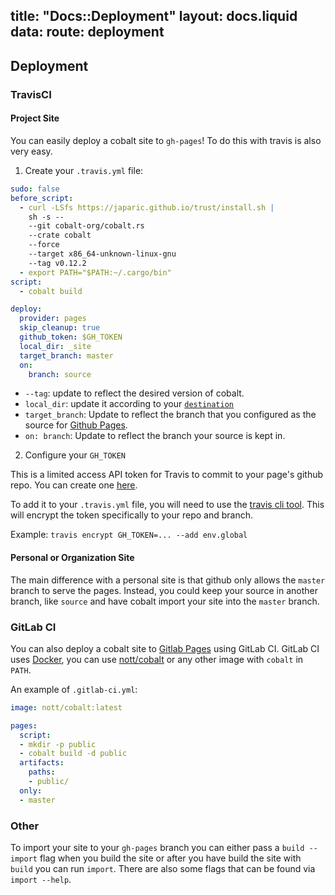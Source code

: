 title: "Docs::Deployment"
layout: docs.liquid
data:
  route: deployment
---
## Deployment

### TravisCI

#### Project Site

You can easily deploy a cobalt site to `gh-pages`! To do this with travis is
also very easy.

1. Create your `.travis.yml` file:

```yml
sudo: false
before_script:
  - curl -LSfs https://japaric.github.io/trust/install.sh |
    sh -s --
    --git cobalt-org/cobalt.rs
    --crate cobalt
    --force
    --target x86_64-unknown-linux-gnu
    --tag v0.12.2
  - export PATH="$PATH:~/.cargo/bin"
script:
  - cobalt build

deploy:
  provider: pages
  skip_cleanup: true
  github_token: $GH_TOKEN
  local_dir: _site
  target_branch: master
  on:
    branch: source
```

- `--tag`: update to reflect the desired version of cobalt.
- `local_dir`: update it according to your [`destination`](/docs/config.html)
- `target_branch`: Update to reflect the branch that you configured as the source for [Github Pages](https://pages.github.com/).
- `on: branch`: Update to reflect the branch your source is kept in.

2. Configure your `GH_TOKEN`

This is a limited access API token for Travis to commit to your page's github repo.  You can create one [here](https://github.com/settings/tokens).

To add it to your `.travis.yml` file, you will need to use the [travis cli
tool](https://github.com/travis-ci/travis.rb#the-travis-client-).  This will
encrypt the token specifically to your repo and branch.

Example:
`travis encrypt GH_TOKEN=... --add env.global`

#### Personal or Organization Site

The main difference with a personal site is that github only allows
the `master` branch to serve the pages.  Instead, you could
keep your source in another branch, like `source` and have
cobalt import your site into the `master` branch.

### GitLab CI

You can also deploy a cobalt site to [Gitlab Pages](http://pages.gitlab.io/)
using GitLab CI.  GitLab CI uses [Docker](https://docs.docker.com), you can use
[nott/cobalt](https://hub.docker.com/r/nott/cobalt/) or any other image with
`cobalt` in `PATH`.

An example of `.gitlab-ci.yml`:

```yml
image: nott/cobalt:latest

pages:
  script:
  - mkdir -p public
  - cobalt build -d public
  artifacts:
    paths:
    - public/
  only:
  - master
```

### Other

To import your site to your `gh-pages` branch you can either
pass a `build --import` flag when you build the site or after
you have build the site with `build` you can run
`import`. There are also some flags that can be found via
`import --help`.

